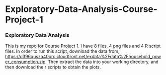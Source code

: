 Exploratory-Data-Analysis-Course-Project-1
==========================================
### Exploratory Data Analysis 
  This is my repo for Course Project 1. I have 8 files. 4 png files and 4 R script files. In order to run this script, download the data from, 
  https://d396qusza40orc.cloudfront.net/exdata%2Fdata%2Fhousehold_power_consumption.zip. 
  Then extract the data into your working directory, and then download the r scripts to obtain the plots. 
  
  
